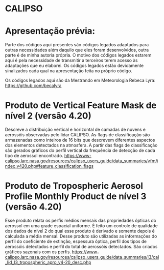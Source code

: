 # CALIPSO
# Apresentação prévia:
Parte dos códigos aqui presentes são códigos legados adaptados para outras necessidades além daquilo que eles foram desenvolvidos, outra parte é de minha autoria própria. O motivo dos códigos legados estarem aqui é pela necessidade de transmitir a terceiros terem acesso às adaptações que eu elaborei. Os códigos legados estão devidamente sinalizados cada qual na apresentação feita no próprio código.

Os códigos legados aqui são da Mestrando em Meteorologia Rebeca Lyra: https://github.com/becalyra

# Produto de Vertical Feature Mask de nível 2 (versão 4.20)
Descreve a distribuição vertical e horizontal de camadas de nuvens e aerossóis observadas pelo lidar CALIPSO. As flags de classificação são armazenadas como inteiros de 16 bits que descrevem diferentes aspectos dos elementos detectados na atmosfera. A partir das flags de classificação são gerados gráficos do perfil vertical da frequência de detecção de cada tipo de aerossol encontrado. https://www-calipso.larc.nasa.gov/resources/calipso_users_guide/data_summaries/vfm/index_v420.php#feature_classification_flags

# Produto de Tropospheric Aerosol Profile Monthly Product de nível 3 (versão 4.20)
Esse produto relata os perfis médios mensais das propriedades ópticas do aerossol em uma grade espacial uniforme. É feito um controle de qualidade dos dados de nível 2 do qual esse produto é derivado e somente depois é calculada a média mensal. Desse produto são utilizadas as informações do perfil do coeficiente de extinção, espessura óptica, perfil dos tipos de aerossóis detectados e perfil do total de aerossóis detectados. São criados gráficos sazonais com os perfis. https://www-calipso.larc.nasa.gov/resources/calipso_users_guide/data_summaries/l3/cal_lid_l3_tropospheric_apro_v4-20_desc.php
